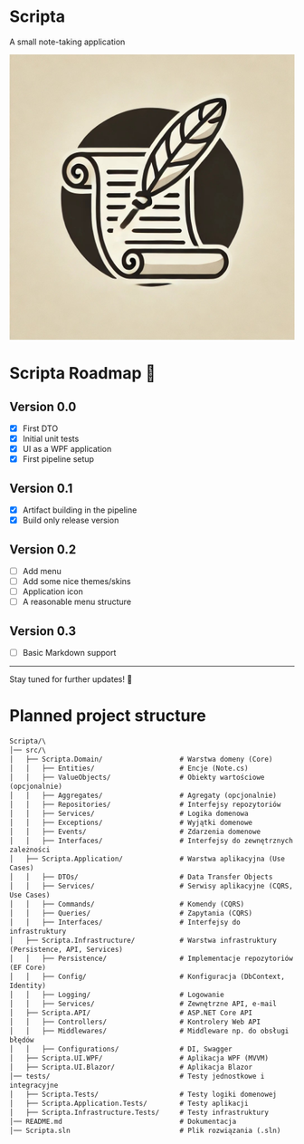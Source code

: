 # Scripta
A small note-taking application

![Scripta Logo](scripta_logo.jpg)

# Scripta Roadmap 🚀

## Version 0.0
- [X] First DTO
- [X] Initial unit tests
- [X] UI as a WPF application
- [X] First pipeline setup

## Version 0.1
- [X] Artifact building in the pipeline
- [X] Build only release version

## Version 0.2
- [ ] Add menu
- [ ] Add some nice themes/skins
- [ ] Application icon
- [ ] A reasonable menu structure

## Version 0.3
- [ ] Basic Markdown support

---

Stay tuned for further updates! 🎯

# Planned project structure
```
Scripta/\
│── src/\
│   ├── Scripta.Domain/                   # Warstwa domeny (Core)
│   │   ├── Entities/                     # Encje (Note.cs)
│   │   ├── ValueObjects/                 # Obiekty wartościowe (opcjonalnie)
│   │   ├── Aggregates/                   # Agregaty (opcjonalnie)
│   │   ├── Repositories/                 # Interfejsy repozytoriów
│   │   ├── Services/                     # Logika domenowa
│   │   ├── Exceptions/                   # Wyjątki domenowe
│   │   ├── Events/                       # Zdarzenia domenowe
│   │   ├── Interfaces/                   # Interfejsy do zewnętrznych zależności
│   ├── Scripta.Application/              # Warstwa aplikacyjna (Use Cases)
│   │   ├── DTOs/                         # Data Transfer Objects
│   │   ├── Services/                     # Serwisy aplikacyjne (CQRS, Use Cases)
│   │   ├── Commands/                     # Komendy (CQRS)
│   │   ├── Queries/                      # Zapytania (CQRS)
│   │   ├── Interfaces/                   # Interfejsy do infrastruktury
│   ├── Scripta.Infrastructure/           # Warstwa infrastruktury (Persistence, API, Services)
│   │   ├── Persistence/                  # Implementacje repozytoriów (EF Core)
│   │   ├── Config/                       # Konfiguracja (DbContext, Identity)
│   │   ├── Logging/                      # Logowanie
│   │   ├── Services/                     # Zewnętrzne API, e-mail
│   ├── Scripta.API/                      # ASP.NET Core API
│   │   ├── Controllers/                  # Kontrolery Web API
│   │   ├── Middlewares/                  # Middleware np. do obsługi błędów
│   │   ├── Configurations/               # DI, Swagger
│   ├── Scripta.UI.WPF/                   # Aplikacja WPF (MVVM)
│   ├── Scripta.UI.Blazor/                # Aplikacja Blazor
│── tests/                                # Testy jednostkowe i integracyjne
│   ├── Scripta.Tests/                    # Testy logiki domenowej
│   ├── Scripta.Application.Tests/        # Testy aplikacji
│   ├── Scripta.Infrastructure.Tests/     # Testy infrastruktury
│── README.md                             # Dokumentacja
│── Scripta.sln                           # Plik rozwiązania (.sln)
```

